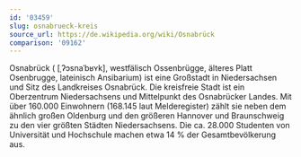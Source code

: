 ```yaml
---
id: '03459'
slug: osnabrueck-kreis
source_url: https://de.wikipedia.org/wiki/Osnabrück
comparison: '09162'
---
```


Osnabrück ( [ˌʔɔsnaˈbʁʏk], westfälisch Ossenbrügge, älteres Platt Osenbrugge, lateinisch Ansibarium) ist eine Großstadt in Niedersachsen und Sitz des Landkreises Osnabrück. Die kreisfreie Stadt ist ein Oberzentrum Niedersachsens und Mittelpunkt des Osnabrücker Landes. Mit über 160.000 Einwohnern (168.145 laut Melderegister) zählt sie neben dem ähnlich großen Oldenburg und den größeren Hannover und Braunschweig zu den vier größten Städten Niedersachsens. Die ca. 28.000 Studenten von Universität und Hochschule machen etwa 14 % der Gesamtbevölkerung aus.
